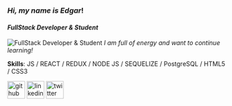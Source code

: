 ### *Hi, my name is Edgar*!
#### *FullStack Developer  & Student*
![FullStack Developer  & Student](https://images.unsplash.com/photo-1560529177-261a781ad3b3?ixlib=rb-1.2.1&q=80&fm=jpg&crop=entropy&cs=tinysrgb&dl=hello-i-m-nik-v8pL84kvTTc-unsplash.jpg)
*I am full of energy and want to continue learning!*

**Skills**: JS / REACT / REDUX / NODE JS / SEQUELIZE / PostgreSQL / HTML5 / CSS3

[<img src='https://cdn.jsdelivr.net/npm/simple-icons@3.0.1/icons/github.svg' alt='github' height='40'>](https://github.com/Edgarmontenegro123)  [<img src='https://cdn.jsdelivr.net/npm/simple-icons@3.0.1/icons/linkedin.svg' alt='linkedin' height='40'>](https://www.linkedin.com/in/https://www.linkedin.com/in/edgarmontenegro//)  [<img src='https://cdn.jsdelivr.net/npm/simple-icons@3.0.1/icons/twitter.svg' alt='twitter' height='40'>](https://twitter.com/@MontenegroCode)  
